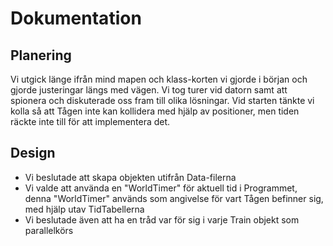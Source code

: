 # Dokumentation

## Planering

Vi utgick länge ifrån mind mapen och klass-korten vi gjorde i början och gjorde justeringar längs med vägen. Vi tog turer vid datorn samt att spionera och diskuterade oss fram till olika lösningar.
Vid starten tänkte vi kolla så att Tågen inte kan kollidera med hjälp av positioner, men tiden räckte inte till för att implementera det.

## Design

* Vi beslutade att skapa objekten utifrån Data-filerna
* Vi valde att använda en "WorldTimer" för aktuell tid i Programmet, denna "WorldTimer" används som angivelse för vart Tågen befinner sig, med hjälp utav TidTabellerna
* Vi beslutade även att ha en tråd var för sig i varje Train objekt som parallelkörs